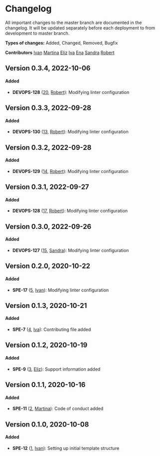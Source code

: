 # Changelog
All important changes to the master branch are documented in the changelog.
It will be updated separately before each deployment to from development to master branch.

**Types of changes:** Added, Changed, Removed, Bugfix

**Contributors**
[Ivan](mailto:ivan.celikovic@syntio.net)
[Martina](mailto:martina.kujundzic@syntio.net)
[Eliz](mailto:eliz.gottschall@syntio.net)
[Iva](mailto:iva.marusic@syntio.net)
[Ena](mailto:ena.dzanko@syntio.net)
[Sandra](mailto:sandra.zurak@syntio.net)
[Robert](mailto:robert.dakovic@syntio.net)

## Version 0.3.4, 2022-10-06
#### Added
* **DEVOPS-128** ([20](https://github.com/syntio/SYNTB-template/pull/20), [Robert](mailto:robert.dakovic@syntio.net)): Modifying linter configuration


## Version 0.3.3, 2022-09-28
#### Added
* **DEVOPS-130** ([13](https://github.com/syntio/SYNTB-template/pull/13), [Robert](mailto:robert.dakovic@syntio.net)): Modifying linter configuration


## Version 0.3.2, 2022-09-28
#### Added
* **DEVOPS-129** ([14](https://github.com/syntio/SYNTB-template/pull/14), [Robert](mailto:robert.dakovic@syntio.net)): Modifying linter configuration


## Version 0.3.1, 2022-09-27
#### Added
* **DEVOPS-128** ([17](https://github.com/syntio/SYNTB-template/pull/17), [Robert](mailto:robert.dakovic@syntio.net)): Modifying linter configuration


## Version 0.3.0, 2022-09-26
#### Added
* **DEVOPS-127** ([15](https://github.com/syntio/SYNTB-template/pull/15), [Sandra](mailto:sandra.zurak@syntio.net)): Modifying linter configuration


## Version 0.2.0, 2020-10-22
#### Added
* **SPE-17** ([5](https://github.com/syntio/SYNTB-template/pull/5), [Ivan](mailto:ivan.celikovic@syntio.net)): Modifying linter configuration


## Version 0.1.3, 2020-10-21
#### Added
* **SPE-7** ([4](https://github.com/syntio/SYNTB-template/pull/4), [Iva](mailto:iva.marusic@syntio.net)): Contributing file added


## Version 0.1.2, 2020-10-19
#### Added
* **SPE-9** ([3](https://github.com/syntio/SYNTB-template/pull/3), [Eliz](mailto:eliz.gottschall@syntio.net)): Support information added


## Version 0.1.1, 2020-10-16
#### Added
* **SPE-11** ([2](https://github.com/syntio/SYNTB-template/pull/2), [Martina](mailto:martina.kujundzic@syntio.net)): Code of conduct added


## Version 0.1.0, 2020-10-08
#### Added
* **SPE-12** ([1](https://github.com/syntio/SYNTB-template/pull/1), [Ivan](mailto:ivan.celikovic@syntio.net)): Setting up initial template structure
